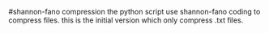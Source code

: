#shannon-fano compression
the python script use shannon-fano coding to compress files.
this is the initial version which only compress .txt files.
